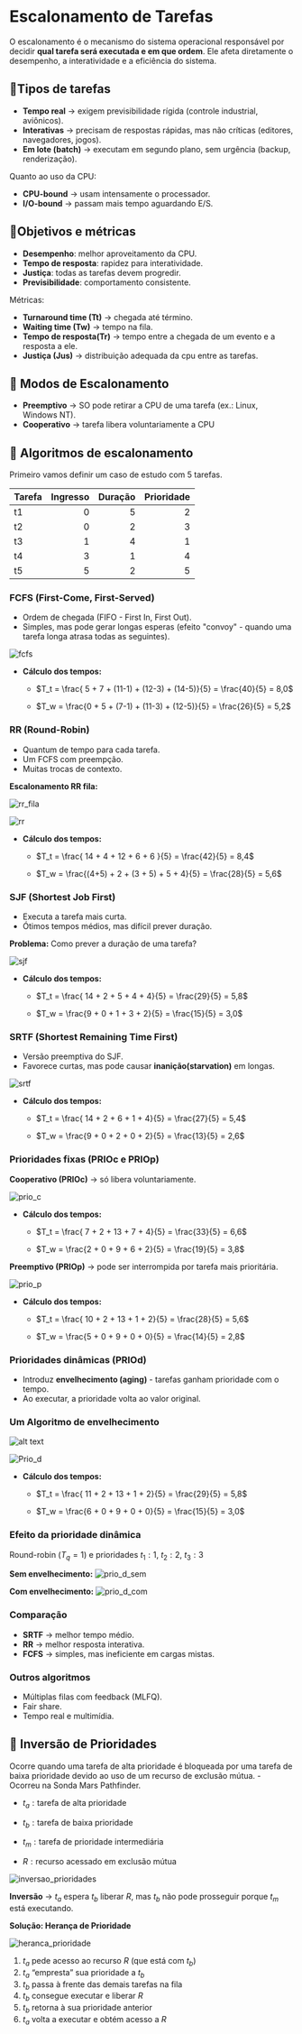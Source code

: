 # Escalonamento de Tarefas

O escalonamento é o mecanismo do sistema operacional responsável por decidir **qual tarefa será executada e em que ordem**. Ele afeta diretamente o desempenho, a interatividade e a eficiência do sistema.

## 🔹Tipos de tarefas
- **Tempo real** → exigem previsibilidade rígida (controle industrial, aviônicos).  
- **Interativas** → precisam de respostas rápidas, mas não críticas (editores, navegadores, jogos).  
- **Em lote (batch)** → executam em segundo plano, sem urgência (backup, renderização).  

Quanto ao uso da CPU:  
- **CPU-bound** → usam intensamente o processador.  
- **I/O-bound** → passam mais tempo aguardando E/S.  


##  🔹Objetivos e métricas
- **Desempenho**: melhor aproveitamento da CPU.  
- **Tempo de resposta**: rapidez para interatividade.  
- **Justiça**: todas as tarefas devem progredir.  
- **Previsibilidade**: comportamento consistente.  

Métricas:  
- **Turnaround time (Tt)** → chegada até término.  
- **Waiting time (Tw)** → tempo na fila.  
- **Tempo de resposta(Tr)** → tempo entre a chegada de um evento e a resposta a ele.
- **Justiça (Jus)** → distribuição adequada da cpu entre as tarefas.


## 🔹 Modos de Escalonamento
- **Preemptivo** → SO pode retirar a CPU de uma tarefa (ex.: Linux, Windows NT).  
- **Cooperativo** → tarefa libera voluntariamente a CPU 


## 🔹 Algoritmos de escalonamento

Primeiro vamos definir um caso de estudo com 5 tarefas.

| Tarefa | Ingresso | Duração | Prioridade |
|--------|---------:|--------:|-----------:|
| t1     | 0        | 5       | 2          |
| t2     | 0        | 2       | 3          |
| t3     | 1        | 4       | 1          |
| t4     | 3        | 1       | 4          |
| t5     | 5        | 2       | 5          |

### **FCFS (First-Come, First-Served)**
- Ordem de chegada (FIFO - First In, First Out).  
- Simples, mas pode gerar longas esperas (efeito "convoy" - quando uma tarefa longa atrasa todas as seguintes).

![fcfs](fcfs.png)
- **Cálculo dos tempos:**
    - $T_t = \frac{ 5 + 7 + (11-1) + (12-3) + (14-5)}{5} = \frac{40}{5} = 8,0$

    - $T_w = \frac{0 + 5 + (7-1) + (11-3) + (12-5)}{5} = \frac{26}{5} = 5,2$

### **RR (Round-Robin)**
- Quantum de tempo para cada tarefa.  
- Um FCFS com preempção.  
- Muitas trocas de contexto.

**Escalonamento RR fila:**

![rr_fila](rr_fila.png)

![rr](rr.png)

- **Cálculo dos tempos:**
    - $T_t = \frac{ 14 + 4 + 12 + 6 + 6 }{5} = \frac{42}{5} = 8,4$

    - $T_w = \frac{(4+5) + 2 + (3 + 5) + 5 + 4}{5} = \frac{28}{5} = 5,6$

### **SJF (Shortest Job First)**
- Executa a tarefa mais curta.  
- Ótimos tempos médios, mas difícil prever duração.  
 
 **Problema:**
    Como prever a duração de uma tarefa?

![sjf](sjf.png)

- **Cálculo dos tempos:**
    - $T_t = \frac{ 14 + 2 + 5 + 4 + 4}{5} = \frac{29}{5} = 5,8$

    - $T_w = \frac{9 + 0 + 1 + 3 + 2}{5} = \frac{15}{5} = 3,0$

### **SRTF (Shortest Remaining Time First)**
- Versão preemptiva do SJF.  
- Favorece curtas, mas pode causar **inanição(starvation)** em longas.  

![srtf](srtf.png)
- **Cálculo dos tempos:**
    - $T_t = \frac{ 14 + 2 + 6 + 1 + 4}{5} = \frac{27}{5} = 5,4$

    - $T_w = \frac{9 + 0 + 2 + 0 + 2}{5} = \frac{13}{5} = 2,6$

### **Prioridades fixas (PRIOc e PRIOp)**

 **Cooperativo (PRIOc)** → só libera voluntariamente.  

![prio_c](prio_c.png)

- **Cálculo dos tempos:**
    - $T_t = \frac{ 7 + 2 + 13 + 7 + 4}{5} = \frac{33}{5} = 6,6$

    - $T_w = \frac{2 + 0 + 9 + 6 + 2}{5} = \frac{19}{5} = 3,8$


 **Preemptivo (PRIOp)** → pode ser interrompida por tarefa mais prioritária.  

![prio_p](prio_p.png)

- **Cálculo dos tempos:**
    - $T_t = \frac{ 10 + 2 + 13 + 1 + 2}{5} = \frac{28}{5} = 5,6$

    - $T_w = \frac{5 + 0 + 9 + 0 + 0}{5} = \frac{14}{5} = 2,8$

### **Prioridades dinâmicas (PRIOd)**
- Introduz **envelhecimento (aging)** - tarefas ganham prioridade com o tempo.
- Ao executar, a prioridade volta ao valor original.

### **Um Algoritmo de envelhecimento**


![alt text](image.png)


![Prio_d](image-1.png)


- **Cálculo dos tempos:**
    - $T_t = \frac{ 11 + 2 + 13 + 1 + 2}{5} = \frac{29}{5} = 5,8$

    - $T_w = \frac{6 + 0 + 9 + 0 + 0}{5} = \frac{15}{5} = 3,0$


### Efeito da prioridade dinâmica
Round-robin ($T_q = 1$) e prioridades $t_1: 1,\ t_2: 2,\ t_3: 3$

**Sem envelhecimento:**
![prio_d_sem](image-2.png)



**Com envelhecimento:**
![prio_d_com](image-3.png)

### **Comparação**
- **SRTF** → melhor tempo médio.  
- **RR** → melhor resposta interativa.  
- **FCFS** → simples, mas ineficiente em cargas mistas.  

### **Outros algoritmos**
- Múltiplas filas com feedback (MLFQ).  
- Fair share.  
- Tempo real e multimídia.  


## 🔹 Inversão de Prioridades

Ocorre quando uma tarefa de alta prioridade é bloqueada por uma tarefa de baixa prioridade devido ao uso de um recurso de exclusão mútua. - Ocorreu na Sonda Mars Pathfinder.

- $t_a: \text{tarefa de alta prioridade}$

- $t_b: \text{tarefa de baixa prioridade}$

- $t_m: \text{tarefa de prioridade intermediária}$

- $R: \text{recurso acessado em exclusão mútua}$

 ![inversao_prioridades](image-4.png)

**Inversão** -> $t_a$ espera $t_b$ liberar $R$, mas $t_b$ não pode prosseguir porque $t_m$ está executando.

**Solução: Herança de Prioridade**

![heranca_prioridade](image-5.png)

1. $t_a$ pede acesso ao recurso $R$ (que está com $t_b$)
2. $t_a$ “empresta” sua prioridade a $t_b$
3. $t_b$ passa à frente das demais tarefas na fila
4. $t_b$ consegue executar e liberar $R$
5. $t_b$ retorna à sua prioridade anterior
6. $t_a$ volta a executar e obtém acesso a $R$